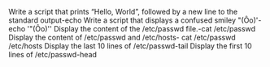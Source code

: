 Write a script that prints “Hello, World”, followed by a new line to the standard output-echo
Write a script that displays a confused smiley "(Ôo)'-echo '"(Ôo)'\'
Display the content of the /etc/passwd file.-cat /etc/passwd
Display the content of /etc/passwd and /etc/hosts- cat /etc/passwd /etc/hosts
Display the last 10 lines of /etc/passwd-tail
Display the first 10 lines of /etc/passwd-head 

